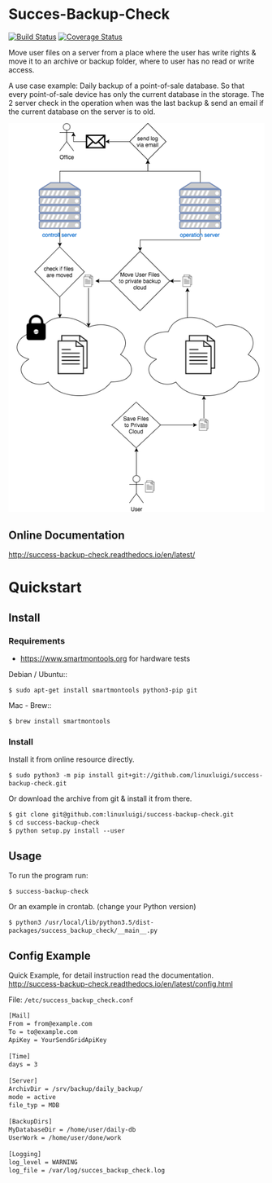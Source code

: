 # Succes-Backup-Check

[![Build Status](https://travis-ci.org/linuxluigi/success-backup-check.svg?branch=master)](https://travis-ci.org/linuxluigi/success-backup-check)
[![Coverage Status](https://coveralls.io/repos/github/linuxluigi/success-backup-check/badge.svg?branch=master)](https://coveralls.io/github/linuxluigi/success-backup-check?branch=master)

Move user files on a server from a place where the user has write rights & move it to an archive or backup folder, where
to user has no read or write access.

A use case example: Daily backup of a point-of-sale database. So that every point-of-sale device has only the current
database in the storage. The 2 server check in the operation when was the last backup & send an email if the current
database on the server is to old.

![Overview](docs/_static/Overview.png "function overview")


## Online Documentation

http://success-backup-check.readthedocs.io/en/latest/

# Quickstart

## Install

### Requirements

- https://www.smartmontools.org for hardware tests

Debian / Ubuntu::

    $ sudo apt-get install smartmontools python3-pip git

Mac - Brew::

    $ brew install smartmontools
    
### Install

Install it from online resource directly.

    $ sudo python3 -m pip install git+git://github.com/linuxluigi/success-backup-check.git
    

Or download the archive from git & install it from there. 

    $ git clone git@github.com:linuxluigi/success-backup-check.git
    $ cd success-backup-check
    $ python setup.py install --user

## Usage

To run the program run:

    $ success-backup-check

Or an example in crontab. (change your Python version)

    $ python3 /usr/local/lib/python3.5/dist-packages/success_backup_check/__main__.py

## Config Example

Quick Example, for detail instruction read the documentation.
http://success-backup-check.readthedocs.io/en/latest/config.html

File: ```/etc/success_backup_check.conf```

    [Mail]
    From = from@example.com
    To = to@example.com
    ApiKey = YourSendGridApiKey

    [Time]
    days = 3

    [Server]
    ArchivDir = /srv/backup/daily_backup/
    mode = active
    file_typ = MDB

    [BackupDirs]
    MyDatabaseDir = /home/user/daily-db
    UserWork = /home/user/done/work

    [Logging]
    log_level = WARNING
    log_file = /var/log/succes_backup_check.log
